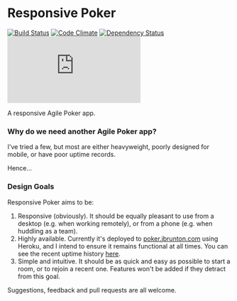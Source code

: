 # Responsive Poker

[![Build Status](https://travis-ci.org/jbrunton/responsive-poker.png)](https://travis-ci.org/jbrunton/responsive-poker)
[![Code Climate](https://codeclimate.com/github/jbrunton/responsive-poker/badges/gpa.svg)](https://codeclimate.com/github/jbrunton/responsive-poker)
[![Dependency Status](https://gemnasium.com/jbrunton/responsive-poker.svg)](https://gemnasium.com/jbrunton/responsive-poker)
[![Uptime](https://www.statuscake.com/App/button/index.php?Track=ti3MFK9J6X&Days=7&Design=5)](http://status.jbrunton.com)

A responsive Agile Poker app.

### Why do we need another Agile Poker app?

I've tried a few, but most are either heavyweight, poorly designed for mobile, or have poor uptime records.

Hence...

### Design Goals

Responsive Poker aims to be:

1. Responsive (obviously).  It should be equally pleasant to use from a desktop (e.g. when working remotely), or from a phone (e.g. when huddling as a team).
2. Highly available.  Currently it's deployed to [poker.jbrunton.com](http://poker.jbrunton.com) using Heroku, and I intend to ensure it remains functional at all times.  You can see the recent uptime history [here](http://status.jbrunton.com).
3. Simple and intuitive.  It should be as quick and easy as possible to start a room, or to rejoin a recent one.  Features won't be added if they detract from this goal.

Suggestions, feedback and pull requests are all welcome.
